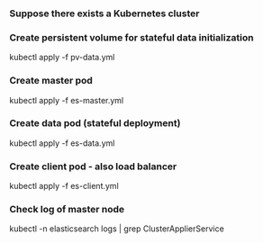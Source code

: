 ### Suppose there exists a Kubernetes cluster 

### Create persistent volume for stateful data initialization
kubectl apply -f pv-data.yml

### Create master pod
kubectl apply -f es-master.yml

### Create data pod (stateful deployment)
kubectl apply -f es-data.yml

### Create client pod - also load balancer
kubectl apply -f es-client.yml

### Check log of master node
kubectl -n elasticsearch logs <pod-id> | grep ClusterApplierService